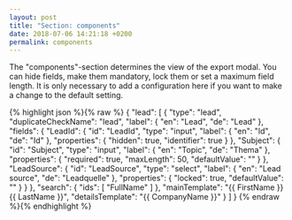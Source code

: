 ```yaml
---
layout: post
title: "Section: components"
date: 2018-07-06 14:21:18 +0200
permalink: components
---
```

The "components"-section determines the view of the export modal. You can hide fields, make them mandatory, lock them or set a maximum field length.
It is only necessary to add a configuration here if you want to make a change to the default setting.


{% highlight json %}{% raw %}
{
  "lead": [
    {
      "type": "lead",
      "duplicateCheckName": "lead",
      "label": {
        "en": "Lead",
        "de": "Lead"
      },
      "fields": {
        "LeadId": {
          "id": "LeadId",
          "type": "input",
          "label": {
            "en": "Id",
            "de": "Id"
          },
          "properties": {
            "hidden": true,
            "identifier": true
          }
        },
        "Subject": {
          "id": "Subject",
          "type": "input",
          "label": {
            "en": "Topic",
            "de": "Thema"
          },
          "properties": {
            "required": true,
            "maxLength": 50,
            "defaultValue": ""
          }
        },
        "LeadSource": {
          "id": "LeadSource",
          "type": "select",
          "label": {
            "en": "Lead source",
            "de": "Leadquelle"
          },
          "properties": {
            "locked": true,
            "defaultValue": ""
          }
        }
      },
      "search": {
        "ids": [
          "FullName"
        ]
      },
      "mainTemplate": "{{ FirstName }} {{ LastName }}",
      "detailsTemplate": "{{ CompanyName }}"
    }
  ]
}
{% endraw %}{% endhighlight %}
